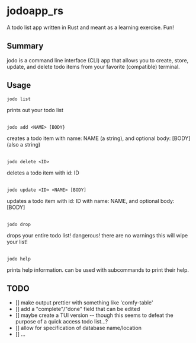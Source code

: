 # jodoapp_rs
A todo list app written in Rust and meant as a learning exercise. Fun!

## Summary
jodo is a command line interface (CLI) app that allows you to create, store, update, and delete todo items from your favorite (compatible) terminal.

## Usage
`jodo list`

prints out your todo list

\
`jodo add <NAME> [BODY}`

creates a todo item with name: NAME (a string), and optional body: [BODY] (also a string)

\
`jodo delete <ID>`

deletes a todo item with id: ID

\
`jodo update <ID> <NAME> [BODY]`

updates a todo item with id: ID with name: NAME, and optional body: [BODY]

\
`jodo drop`

drops your entire todo list! dangerous! there are no warnings this will wipe your list!

\
`jodo help`

prints help information. can be used with subcommands to print their help.


## TODO

- [] make output prettier with something like 'comfy-table'
- [] add a "complete"/"done" field that can be edited
- [] maybe create a TUI version -- though this seems to defeat the purpose of a quick access todo list...?
- [] allow for specification of database name/location
- [] ...
